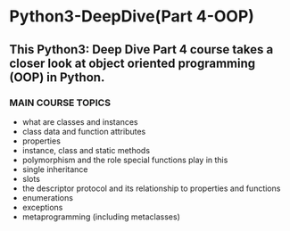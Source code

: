 # Python3-DeepDive(Part 4-OOP)

## This Python3: Deep Dive Part 4 course takes a closer look at object oriented programming (OOP) in Python.

### MAIN COURSE TOPICS

- what are classes and instances
- class data and function attributes
- properties
- instance, class and static methods
- polymorphism and the role special functions play in this
- single inheritance
- slots
- the descriptor protocol and its relationship to properties and functions
- enumerations
- exceptions
- metaprogramming (including metaclasses)
